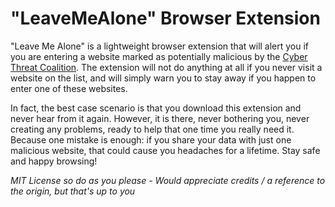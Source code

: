 # "LeaveMeAlone" Browser Extension

"Leave Me Alone" is a lightweight browser extension that will alert you if you are entering a website marked as potentially malicious by the [Cyber Threat Coalition](https://www.cyberthreatcoalition.org/). The extension will not do anything at all if you never visit a website on the list, and will simply warn you to stay away if you happen to enter one of these websites.

In fact, the best case scenario is that you download this extension and never hear from it again. However, it is there, never bothering you, never creating any problems, ready to help that one time you really need it. Because one mistake is enough: if you share your data with just one malicious website, that could cause you headaches for a lifetime. Stay safe and happy browsing!

*MIT License so do as you please - Would appreciate credits / a reference to the origin, but that's up to you*
